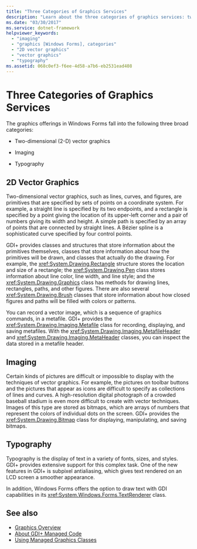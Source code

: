 ```yaml
---
title: "Three Categories of Graphics Services"
description: "Learn about the three categories of graphics services: two-dimensional (2-D) vector graphics, imaging, and typography."
ms.date: "03/30/2017"
ms.service: dotnet-framework
helpviewer_keywords: 
  - "imaging"
  - "graphics [Windows Forms], categories"
  - "2D vector graphics"
  - "vector graphics"
  - "typography"
ms.assetid: 068c0ef3-f6ee-4d58-a7b6-eb2531ead408
---
```

# Three Categories of Graphics Services

The graphics offerings in Windows Forms fall into the following three broad categories:

- Two-dimensional (2-D) vector graphics

- Imaging

- Typography

## 2D Vector Graphics

Two-dimensional vector graphics, such as lines, curves, and figures, are primitives that are specified by sets of points on a coordinate system. For example, a straight line is specified by its two endpoints, and a rectangle is specified by a point giving the location of its upper-left corner and a pair of numbers giving its width and height. A simple path is specified by an array of points that are connected by straight lines. A Bézier spline is a sophisticated curve specified by four control points.

GDI+ provides classes and structures that store information about the primitives themselves, classes that store information about how the primitives will be drawn, and classes that actually do the drawing. For example, the <xref:System.Drawing.Rectangle> structure stores the location and size of a rectangle; the <xref:System.Drawing.Pen> class stores information about line color, line width, and line style; and the <xref:System.Drawing.Graphics> class has methods for drawing lines, rectangles, paths, and other figures. There are also several <xref:System.Drawing.Brush> classes that store information about how closed figures and paths will be filled with colors or patterns.

You can record a vector image, which is a sequence of graphics commands, in a metafile. GDI+ provides the <xref:System.Drawing.Imaging.Metafile> class for recording, displaying, and saving metafiles. With the <xref:System.Drawing.Imaging.MetafileHeader> and <xref:System.Drawing.Imaging.MetaHeader> classes, you can inspect the data stored in a metafile header.

## Imaging

Certain kinds of pictures are difficult or impossible to display with the techniques of vector graphics. For example, the pictures on toolbar buttons and the pictures that appear as icons are difficult to specify as collections of lines and curves. A high-resolution digital photograph of a crowded baseball stadium is even more difficult to create with vector techniques. Images of this type are stored as bitmaps, which are arrays of numbers that represent the colors of individual dots on the screen. GDI+ provides the <xref:System.Drawing.Bitmap> class for displaying, manipulating, and saving bitmaps.

## Typography

Typography is the display of text in a variety of fonts, sizes, and styles. GDI+ provides extensive support for this complex task. One of the new features in GDI+ is subpixel antialiasing, which gives text rendered on an LCD screen a smoother appearance.

In addition, Windows Forms offers the option to draw text with GDI capabilities in its <xref:System.Windows.Forms.TextRenderer> class.

## See also

- [Graphics Overview](graphics-overview-windows-forms.md)
- [About GDI+ Managed Code](about-gdi-managed-code.md)
- [Using Managed Graphics Classes](using-managed-graphics-classes.md)
